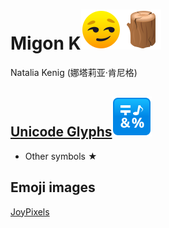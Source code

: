 # Migon K![image](images/JoyPixels/1f60f.png)![image](images/JoyPixels/1fab5.png)
Natalia Kenig (娜塔莉亚·肯尼格)

## [Unicode Glyphs![image](images/JoyPixels/1f523.png)](unicode-glyphs)
- Other symbols ★
## Emoji images
[JoyPixels](images/JoyPixels)
